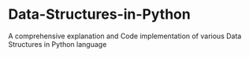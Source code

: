 # Data-Structures-in-Python
A comprehensive explanation and Code implementation of various Data Structures in Python language
